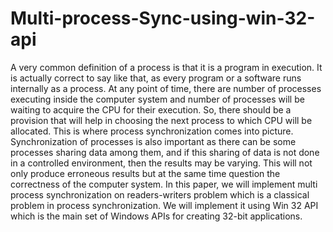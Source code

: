 # Multi-process-Sync-using-win-32-api
A very common definition of a process is that it is a program in execution. It is actually correct to say like that, as every program or a software runs internally as a process. At any point of time, there are number of processes executing inside the computer system and number of processes will be waiting to acquire the CPU for their execution. So, there should be a provision that will help in choosing the next process to which CPU will be allocated. This is where process synchronization comes into picture. Synchronization of processes is also important as there can be some processes sharing data among them, and if this sharing of data is not done in a controlled environment, then the results may be varying. This will not only produce erroneous results but at the same time question the correctness of the computer system. In this paper, we will implement multi process synchronization on readers-writers problem
which is a classical problem in process synchronization. We will implement it using Win 32 API which is the main set of Windows APIs for creating 32-bit applications.
